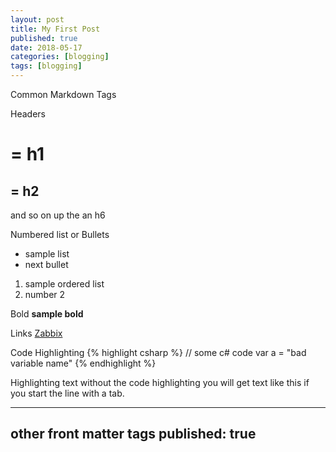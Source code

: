 ```yaml
---
layout: post
title: My First Post
published: true
date: 2018-05-17
categories: [blogging]
tags: [blogging]
---
```


Common Markdown Tags


Headers
#  = h1
## = h2
and so on up the an h6

Numbered list or Bullets
* sample list
* next bullet

1. sample ordered list
2. number 2

Bold
**sample bold**

Links
[Zabbix](https://www.zabbix.com/)

Code Highlighting
{% highlight csharp %}
// some c# code	
var a = "bad variable name"
{% endhighlight %}

Highlighting text without the code highlighting
you will get text like this if you start the line with a tab.

---
other front matter tags 
published: true
---
